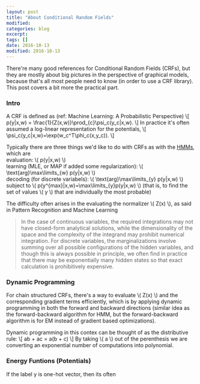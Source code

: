 ```yaml
---
layout: post
title: "About Conditional Random Fields"
modified:
categories: blog
excerpt:
tags: []
date: 2016-10-13
modified: 2016-10-13
---
```


There're many good references for Conditional Random Fields (CRFs), 
but they are mostly about big pictures in the perspective of graphical models, 
because that's all most people need to know (in order to use a CRF library). 
This post covers a bit more the practical part.

### Intro

A CRF is defined as (ref: Machine Learning: A Probabilistic Perspective) 
\\[ p(y|x,w) = \frac{1}{Z(x,w)}\prod_{c}\psi_c(y_c|x,w). \\]
In practice it's often assumed a log-linear representation for the potentials, 
\\[ \psi_c(y_c|x,w)=\exp(w_c^T\phi_c(x,y_c)). \\]

Typically there are three things we'd like to do with CRFs as with the [HMMs](http://jedlik.phy.bme.hu/~gerjanos/HMM/node6.html), which are  
evaluation:  \\( p(y|x,w) \\)  
learning (MLE, or MAP if added some regularization):  \\( \text{arg}\max\limits_{w} p(y|x,w) \\)  
decoding (for discrete variabels):  \\( \text{arg}\max\limits_{y} p(y|x,w) \\) subject to \\( p(y^{max}|x,w)=\max\limits_{y}p(y|x,w) \\) (that is, to find the set of values \\( y \\) that are individually the most probable)

The difficulty often arises in the evaluating the normalizer \\( Z(x) \\), as said in Pattern Recognition and Machine Learning

>  In the case of continuous variables, the required integrations may not have closed-form analytical solutions,
while the dimensionality of the space and the complexity of the integrand may prohibit numerical integration. 
For discrete variables, the marginalizations involve summing over all possible configurations of the hidden variables, 
and though this is always possible in principle, we often find in practice that 
there may be exponentially many hidden states so that exact calculation is prohibitively expensive.

### Dynamic Programming

For chain structured CRFs, there's a way to evaluate \\( Z(x) \\) and the corresponding gradient terms efficiently, 
which is by applying dynamic programming in both the forward and backward directions 
(similar idea as the forward-backward algorithm for HMM, but the forward-backward algorithm is for EM instead of gradient based optimizations).

Dynamic programming in this contex can be thought of as the distributive rule:
\\[ ab + ac = a(b + c) \\]
By taking \\( a \\) out of the perenthesis we are converting an exponential number of computations into polynomial.

### Energy Funtions (Potentials)

If the label y is one-hot vector, then its often 

